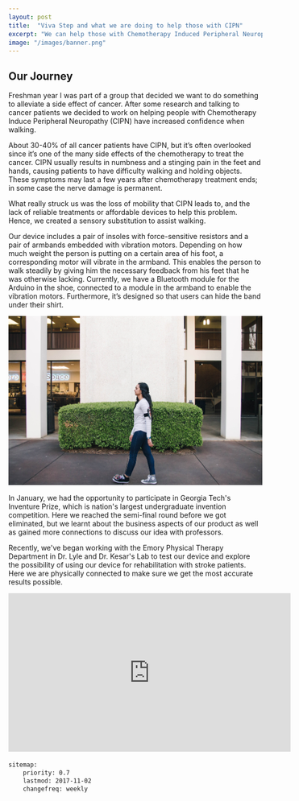```yaml
---
layout: post
title:  "Viva Step and what we are doing to help those with CIPN"
excerpt: "We can help those with Chemotherapy Induced Peripheral Neuropathy"
image: "/images/banner.png"
---
```


## Our Journey

Freshman year I was part of a group that decided we want to do something to alleviate a side effect of cancer. After some research and talking to cancer patients we decided to work on helping people with Chemotherapy Induce Peripheral Neuropathy (CIPN) have increased confidence when walking.

About 30-40% of all cancer patients have CIPN, but it’s often overlooked since it’s one of the many side effects of the chemotherapy to treat the cancer. CIPN usually results in numbness and a stinging pain in the feet and hands, causing patients to have difficulty walking and holding objects. These symptoms may last a few years after chemotherapy treatment ends; in some case the nerve damage is permanent.

What really struck us was the loss of mobility that CIPN leads to, and the lack of reliable treatments or affordable devices to help this problem. Hence, we created a sensory substitution to assist walking.

Our device includes a pair of insoles with force-sensitive resistors and a pair of armbands embedded with vibration motors. Depending on how much weight the person is putting on a certain area of his foot, a corresponding motor will vibrate in the armband. This enables the person to walk steadily by giving him the necessary feedback from his feet that he was otherwise lacking. Currently, we have a Bluetooth module for the Arduino in the shoe, connected to a module in the armband to enable the vibration motors. Furthermore, it’s designed so that users can hide the band under their shirt.

 <div class="image main"><img src="/images/priya.jpg" alt=""></div>

 In January, we had the opportunity to participate in Georgia Tech's Inventure Prize, which is nation's largest undergraduate invention competition. Here we reached the semi-final round before we got eliminated, but we learnt about the business aspects of our product as well as gained more connections to discuss our idea with professors.

 Recently, we've began working with the Emory Physical Therapy Department in Dr. Lyle and Dr. Kesar's Lab to test our device and explore the possibility of using our device for rehabilitation with stroke patients. Here we are physically connected to make sure we get the most accurate results possible.

 <iframe width="560" height="315" src="https://www.youtube.com/embed/ZONV81BZzr0?start=1" frameborder="0" allow="autoplay; encrypted-media" allowfullscreen></iframe>



```
sitemap:
    priority: 0.7
    lastmod: 2017-11-02
    changefreq: weekly
```
